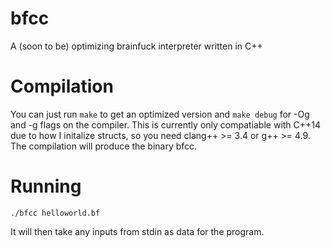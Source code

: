 # bfcc
A (soon to be) optimizing brainfuck interpreter written in C++

# Compilation
You can just run ```make``` to get an optimized version and ```make debug``` for -Og and -g flags on the compiler. This is currently only compatiable with C++14 due to how I initalize structs, so you need clang++ >= 3.4 or g++ >= 4.9. The compilation will produce the binary bfcc.

# Running
```
./bfcc helloworld.bf
```
It will then take any inputs from stdin as data for the program. 
